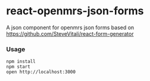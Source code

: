 react-openmrs-json-forms
========================

A json component for openmrs json forms based on https://github.com/SteveVitali/react-form-generator

### Usage

```
npm install
npm start
open http://localhost:3000
```
